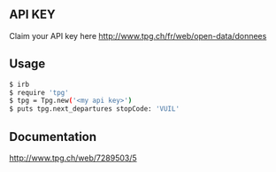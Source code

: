 ## API KEY
Claim your API key here http://www.tpg.ch/fr/web/open-data/donnees

## Usage

```bash
$ irb
$ require 'tpg'
$ tpg = Tpg.new('<my api key>')
$ puts tpg.next_departures stopCode: 'VUIL'
```

## Documentation

http://www.tpg.ch/web/7289503/5
